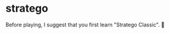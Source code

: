 # stratego
Before playing, I suggest that you first learn "Stratego Classic". :triangular_flag_on_post:
